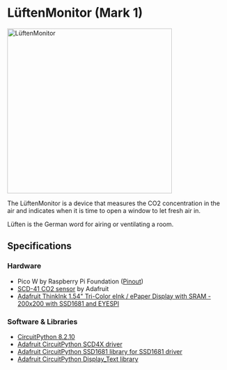 # LüftenMonitor (Mark 1)

<img src="./assets/2024-03-09-v3.png" alt="LüftenMonitor" width="378px" />

The LüftenMonitor is a device that measures the CO2 concentration in the air and indicates when it is time to open a window to let fresh air in.

Lüften is the German word for airing or ventilating a room.

## Specifications

### Hardware

- Pico W by Raspberry Pi Foundation ([Pinout](https://www.raspberrypi.com/documentation/microcontrollers/raspberry-pi-pico.html))
- [SCD-41 CO2 sensor](https://learn.adafruit.com/adafruit-scd-40-and-scd-41) by Adafruit
- [Adafruit ThinkInk 1.54" Tri-Color eInk / ePaper Display with SRAM - 200x200 with SSD1681 and EYESPI](https://learn.adafruit.com/adafruit-1-54-eink-display-breakouts)

### Software & Libraries

- [CircuitPython 8.2.10](https://github.com/adafruit/circuitpython/releases/tag/8.2.10)
- [Adafruit CircuitPython SCD4X driver](https://github.com/adafruit/Adafruit_CircuitPython_SCD4X)
- [Adafruit CircuitPython SSD1681 library for SSD1681 driver](https://github.com/adafruit/Adafruit_CircuitPython_SSD1681)
- [Adafruit CircuitPython Display_Text library](https://github.com/adafruit/Adafruit_CircuitPython_Display_Text)
